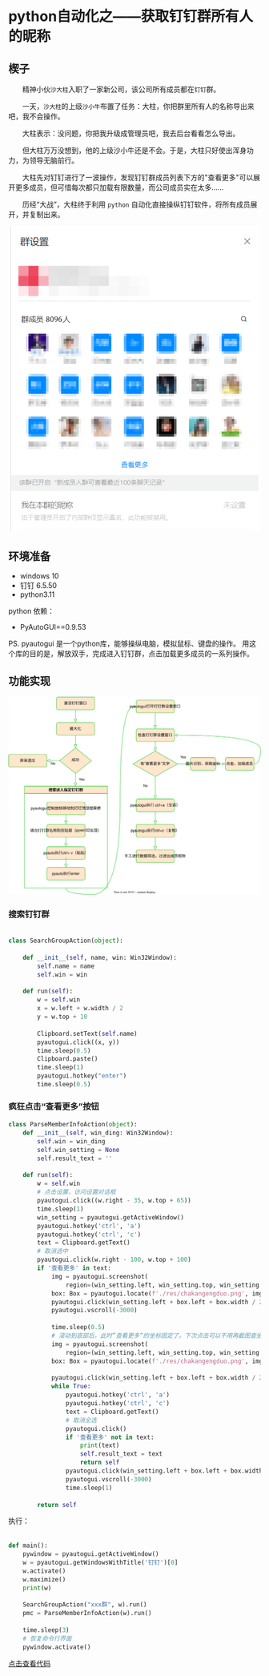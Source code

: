 # python自动化之——获取钉钉群所有人的昵称

>

## 楔子

　　精神小伙`沙大柱`入职了一家新公司，该公司所有成员都在`钉钉`群。 

　　一天，`沙大柱`的上级`沙小牛`布置了任务：大柱，你把群里所有人的名称导出来吧，我不会操作。

　　大柱表示：没问题，你把我升级成管理员吧，我去后台看看怎么导出。

　　但大柱万万没想到，他的上级沙小牛还是不会。于是，大柱只好使出浑身功力，为领导无脑前行。

　　大柱先对钉钉进行了一波操作，发现钉钉群成员列表下方的"查看更多"可以展开更多成员，但可惜每次都只加载有限数量，而公司成员实在太多……

　　历经“大战”，大柱终于利用 `python` 自动化直接操纵钉钉软件，将所有成员展开，并复制出来。

![alt](./res/ding_setting.png)

## 环境准备

- windows 10
- 钉钉 6.5.50
- python3.11

python 依赖：

- PyAutoGUI==0.9.53

PS.
pyautogui 是一个python库，能够操纵电脑，模拟鼠标、键盘的操作。
用这个库的目的是，解放双手，完成进入钉钉群，点击加载更多成员的一系列操作。

## 功能实现

![alt](./res/py_ding_nicknames.svg)

### 搜索钉钉群

```python

class SearchGroupAction(object):

    def __init__(self, name, win: Win32Window):
        self.name = name
        self.win = win

    def run(self):
        w = self.win
        x = w.left + w.width / 2
        y = w.top + 10

        Clipboard.setText(self.name)
        pyautogui.click((x, y))
        time.sleep(0.5)
        Clipboard.paste()
        time.sleep(1)
        pyautogui.hotkey("enter")
        time.sleep(0.5)
```

### 疯狂点击“查看更多”按钮

```python
class ParseMemberInfoAction(object):
    def __init__(self, win_ding: Win32Window):
        self.win = win_ding
        self.win_setting = None
        self.result_text = ''

    def run(self):
        w = self.win
        # 点击设置，访问设置对话框
        pyautogui.click((w.right - 35, w.top + 65))
        time.sleep(1)
        win_setting = pyautogui.getActiveWindow()
        pyautogui.hotkey('ctrl', 'a')
        pyautogui.hotkey('ctrl', 'c')
        text = Clipboard.getText()
        # 取消选中
        pyautogui.click(w.right - 100, w.top + 100)
        if '查看更多' in text:
            img = pyautogui.screenshot(
                region=(win_setting.left, win_setting.top, win_setting.width, win_setting.bottom))
            box: Box = pyautogui.locate(f'./res/chakangengduo.png', img)
            pyautogui.click(win_setting.left + box.left + box.width / 2, win_setting.top + box.top + box.height / 2)
            pyautogui.vscroll(-3000)

            time.sleep(0.5)
            # 滚动到底部后，此时”查看更多“的坐标固定了。下次点击可以不用再截图查坐标
            img = pyautogui.screenshot(
                region=(win_setting.left, win_setting.top, win_setting.width, win_setting.bottom))
            box: Box = pyautogui.locate(f'./res/chakangengduo.png', img)

            pyautogui.click(win_setting.left + box.left + box.width / 2, win_setting.top + box.top + box.height / 2)
            while True:
                pyautogui.hotkey('ctrl', 'a')
                pyautogui.hotkey('ctrl', 'c')
                text = Clipboard.getText()
                # 取消全选
                pyautogui.click()
                if '查看更多' not in text:
                    print(text)
                    self.result_text = text
                    return self
                pyautogui.click(win_setting.left + box.left + box.width / 2, win_setting.top + box.top + box.height / 2)
                pyautogui.vscroll(-3000)
                time.sleep(1)

        return self
```

执行：

```python

def main():
    pywindow = pyautogui.getActiveWindow()
    w = pyautogui.getWindowsWithTitle('钉钉')[0]
    w.activate()
    w.maximize()
    print(w)

    SearchGroupAction("xxx群", w).run()
    pmc = ParseMemberInfoAction(w).run()

    time.sleep(3)
    # 恢复命令行界面
    pywindow.activate()

```

[点击查看代码](./code/test_collect_member_ding.py)